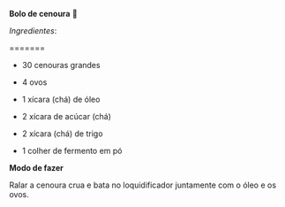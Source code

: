 **Bolo de cenoura** :carrot:

*Ingredientes*:



=======

- 30 cenouras grandes

- 4 ovos
- 1 xícara (chá) de óleo
- 2 xícara de acúcar (chá)
- 2 xícara (chá) de trigo
- 1 colher de fermento em pó



**Modo de fazer**

Ralar a cenoura crua e bata no loquidificador juntamente com o óleo e os ovos.
